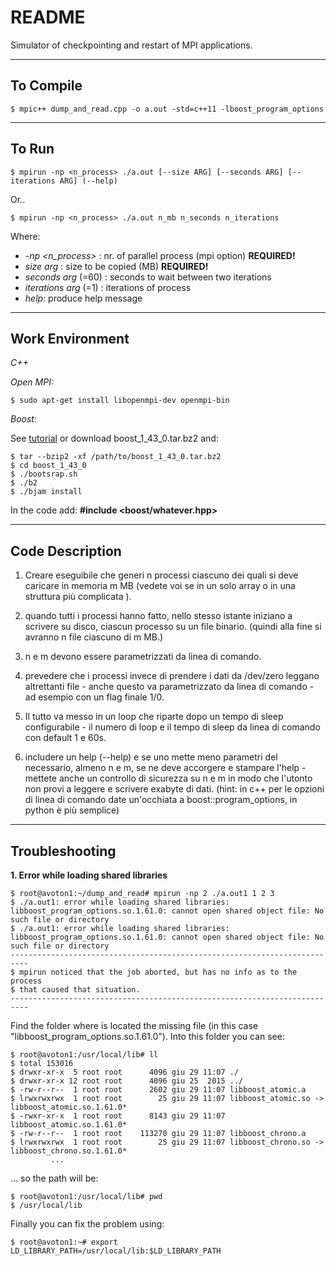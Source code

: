 # README #

Simulator of checkpointing and restart of MPI applications.
*****
## To Compile ##
```
$ mpic++ dump_and_read.cpp -o a.out -std=c++11 -lboost_program_options
```
*****
## To Run ##
```         
$ mpirun -np <n_process> ./a.out [--size ARG] [--seconds ARG] [--iterations ARG] (--help)
```
Or..
```         
$ mpirun -np <n_process> ./a.out n_mb n_seconds n_iterations
```
Where:

* *-np <n_process>* : nr. of parallel process (mpi option) **REQUIRED!**
* *size arg* : size to be copied (MB) **REQUIRED!**
* *seconds arg* (=60) : seconds to wait between two iterations
* *iterations arg* (=1) : iterations of process
* *help*: produce help message
*****
## Work Environment ##
_C++_

_Open MPI:_
```
$ sudo apt-get install libopenmpi-dev openmpi-bin
```
_Boost:_

See [tutorial](http://www.boost.org/doc/libs/1_43_0/more/getting_started/unix-variants.html#link-your-program-to-a-boost-library) or download boost_1_43_0.tar.bz2  and:
```
$ tar --bzip2 -xf /path/to/boost_1_43_0.tar.bz2  
$ cd boost_1_43_0  
$ ./bootsrap.sh  
$ ./b2  
$ ./bjam install
```
In the code add: **#include <boost/whatever.hpp>**

*******
## Code Description ##

1. Creare eseguibile che generi n processi ciascuno dei quali si deve caricare in memoria m MB (vedete voi se in un solo array o in una struttura più complicata ).

2. quando tutti i processi hanno fatto, nello stesso istante iniziano a scrivere su disco, ciascun processo su un file binario. (quindi alla fine si avranno n file ciascuno di m MB.)

3. n e m devono essere parametrizzati da linea di comando.

4.  prevedere che i processi invece di prendere i dati da /dev/zero leggano altrettanti file - anche questo va parametrizzato da linea di comando - ad esempio con un flag finale 1/0.

5. Il tutto va messo in un loop che riparte dopo un tempo di sleep configurabile - il numero di loop e il tempo di sleep da linea di comando con default 1 e 60s.

6. includere un help (--help) e se uno mette meno parametri del necessario, almeno n e m,  se ne deve accorgere e stampare l'help - mettete anche un controllo di sicurezza su n e m in modo che l'utonto non provi a leggere e scrivere exabyte di dati. (hint: in c++ per le opzioni di linea di comando date un'occhiata a boost::program_options, in python è più semplice)
*******
## Troubleshooting ##
**1. Error while loading shared libraries**
```
$ root@avoton1:~/dump_and_read# mpirun -np 2 ./a.out1 1 2 3
$ ./a.out1: error while loading shared libraries: libboost_program_options.so.1.61.0: cannot open shared object file: No such file or directory
$ ./a.out1: error while loading shared libraries: libboost_program_options.so.1.61.0: cannot open shared object file: No such file or directory
--------------------------------------------------------------------------
$ mpirun noticed that the job aborted, but has no info as to the process
$ that caused that situation.
--------------------------------------------------------------------------
```

Find the folder where is located the missing file (in this case "libboost_program_options.so.1.61.0").
Into this folder you can see:
```
$ root@avoton1:/usr/local/lib# ll
$ total 153016
$ drwxr-xr-x  5 root root      4096 giu 29 11:07 ./
$ drwxr-xr-x 12 root root      4096 giu 25  2015 ../
$ -rw-r--r--  1 root root      2602 giu 29 11:07 libboost_atomic.a
$ lrwxrwxrwx  1 root root        25 giu 29 11:07 libboost_atomic.so -> libboost_atomic.so.1.61.0*
$ -rwxr-xr-x  1 root root      8143 giu 29 11:07 libboost_atomic.so.1.61.0*
$ -rw-r--r--  1 root root    113270 giu 29 11:07 libboost_chrono.a
$ lrwxrwxrwx  1 root root        25 giu 29 11:07 libboost_chrono.so -> libboost_chrono.so.1.61.0*
         ...
```
... so the path will be:
```
$ root@avoton1:/usr/local/lib# pwd
$ /usr/local/lib
```
Finally you can fix the problem using:
```
$ root@avoton1:~# export LD_LIBRARY_PATH=/usr/local/lib:$LD_LIBRARY_PATH
```
